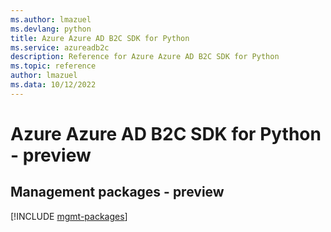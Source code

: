 ```yaml
---
ms.author: lmazuel
ms.devlang: python
title: Azure Azure AD B2C SDK for Python
ms.service: azureadb2c
description: Reference for Azure Azure AD B2C SDK for Python
ms.topic: reference
author: lmazuel
ms.data: 10/12/2022
---
```

# Azure Azure AD B2C SDK for Python - preview

## Management packages - preview
[!INCLUDE [mgmt-packages](azure-ad-b2c-mgmt-index.md)]